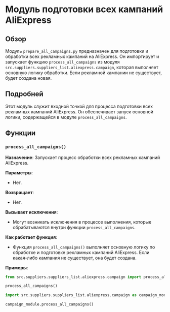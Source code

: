# Модуль подготовки всех кампаний AliExpress

## Обзор

Модуль `prepare_all_campaigns.py` предназначен для подготовки и обработки всех рекламных кампаний на AliExpress. Он импортирует и запускает функцию `process_all_campaigns` из модуля `src.suppliers.suppliers_list.aliexpress.campaign`, которая выполняет основную логику обработки. Если рекламной кампании не существует, будет создана новая.

## Подробней

Этот модуль служит входной точкой для процесса подготовки всех рекламных кампаний AliExpress. Он обеспечивает запуск основной логики, содержащейся в модуле `process_all_campaigns`.

## Функции

### `process_all_campaigns()`

**Назначение**: Запускает процесс обработки всех рекламных кампаний AliExpress.

**Параметры**:
- Нет.

**Возвращает**:
- Нет.

**Вызывает исключения**:
- Могут возникать исключения в процессе выполнения, которые обрабатываются внутри функции `process_all_campaigns`.

**Как работает функция**:
- Функция `process_all_campaigns()` выполняет основную логику по обработке и подготовке рекламных кампаний AliExpress. Если какая-либо кампания не существует, она будет создана.

**Примеры**:

```python
from src.suppliers.suppliers_list.aliexpress.campaign import process_all_campaigns

process_all_campaigns()
```
```python
import src.suppliers.suppliers_list.aliexpress.campaign as campaign_module

campaign_module.process_all_campaigns()